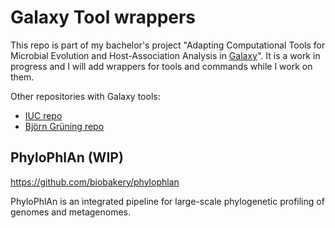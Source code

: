 # Galaxy Tool wrappers

This repo is part of my bachelor's project "Adapting Computational Tools for Microbial Evolution and Host-Association Analysis in [Galaxy](https://github.com/galaxyproject/galaxy)".
It is a work in progress and I will add wrappers for tools and commands while I work on them.

Other repositories with Galaxy tools:

 * [IUC repo](https://github.com/galaxyproject/tools-iuc)
 * [Björn Grüning repo](https://github.com/bgruening/galaxytools)

## PhyloPhlAn (WIP)

https://github.com/biobakery/phylophlan

PhyloPhlAn is an integrated pipeline for large-scale phylogenetic profiling of genomes and metagenomes.

